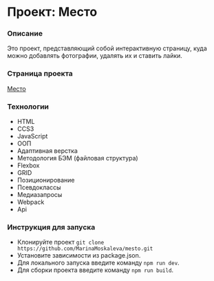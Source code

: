# Проект: Место
### Описание
Это проект, представляющий собой интерактивную страницу, куда можно добавлять фотографии, удалять их и ставить лайки.

### Страница проекта
[Место](https://marinamoskaleva.github.io/mesto/)

### Технологии
- HTML
- CCS3
- JavaScript
- ООП
- Адаптивная верстка
- Методология БЭМ (файловая структура)
- Flexbox
- GRID
- Позиционирование
- Псевдоклассы
- Медиазапросы
- Webpack
- Api

### Инструкция для запуска
- Клонируйте проект ```git clone https://github.com/MarinaMoskaleva/mesto.git```
- Установите зависимости из package.json.
- Для локального запуска введите команду ```npm run dev```.
- Для сборки проекта введите команду ```npm run build```.

